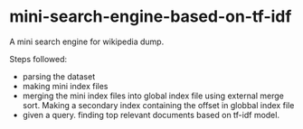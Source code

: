 # mini-search-engine-based-on-tf-idf
A mini search engine for wikipedia dump.

Steps followed:
- parsing the dataset
- making mini index files 
- merging the mini index files into global index file using external merge sort. 
  Making a secondary index containing the offset in globbal index file
- given a query. finding top relevant documents based on tf-idf model.
